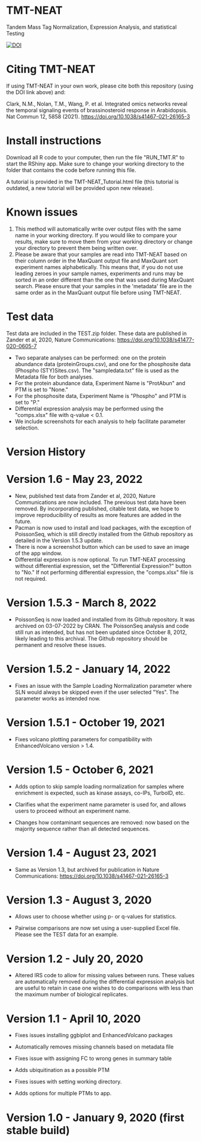 # TMT-NEAT
Tandem Mass Tag Normalization, Expression Analysis, and statistical Testing

[![DOI](https://zenodo.org/badge/232925706.svg)](https://zenodo.org/badge/latestdoi/232925706)

# Citing TMT-NEAT
If using TMT-NEAT in your own work, please cite both this repository (using the DOI link above) and:

Clark, N.M., Nolan, T.M., Wang, P. et al. Integrated omics networks reveal the temporal signaling events of brassinosteroid response in Arabidopsis. Nat Commun 12, 5858 (2021). https://doi.org/10.1038/s41467-021-26165-3

# Install instructions
Download all R code to your computer, then run the file "RUN_TMT.R" to start the RShiny app. Make sure to change your working directory to the folder that contains the code before running this file.

A tutorial is provided in the TMT-NEAT_Tutorial.html file (this tutorial is outdated, a new tutorial will be provided upon new release).

# Known issues
1) This method will automatically write over output files with the same name in your working directory. If you would like to compare your results, make sure to move them from your working directory or change your directory to prevent them being written over.
2) Please be aware that your samples are read into TMT-NEAT based on their column order in the MaxQuant output file and MaxQuant sort experiment names alphabetically. This means that, if you do not use leading zeroes in your sample names, experiments and runs may be sorted in an order different than the one that was used during MaxQuant search. Please ensure that your samples in the 'metadata' file are in the same order as in the MaxQuant output file before using TMT-NEAT.

# Test data
Test data are included in the TEST.zip folder. These data are published in Zander et al, 2020, Nature Communications:
https://doi.org/10.1038/s41477-020-0605-7

- Two separate analyses can be performed: one on the protein abundance data (proteinGroups.csv), and one for the phosphosite data (Phospho (STY)Sites.csv). The "sampledata.txt" file is used as the Metadata file for both analyses.
- For the protein abundance data, Experiment Name is "ProtAbun" and PTM is set to "None."
- For the phosphosite data, Experiment Name is "Phospho" and PTM is set to "P."
- Differential expression analysis may be performed using the "comps.xlsx" file with q-value < 0.1.
- We include screenshots for each analysis to help facilitate parameter selection.

# Version History

# Version 1.6 - May 23, 2022
- New, published test data from Zander et al, 2020, Nature Communications are now included. The previous test data have been removed. By incorporating published, citable test data, we hope to improve reproducibility of results as more features are added in the future.
- Pacman is now used to install and load packages, with the exception of PoissonSeq, which is still directly installed from the Github repository as detailed in the Version 1.5.3 update.
- There is now a screenshot button which can be used to save an image of the app window.
- Differential expression is now optional. To run TMT-NEAT processing without differential expression, set the "Differential Expression?" button to "No." If not performing differential expression, the "comps.xlsx" file is not required.

# Version 1.5.3 - March 8, 2022
- PoissonSeq is now loaded and installed from its Github repository. It was archived on 03-07-2022 by CRAN. The PoissonSeq analysis and code still run as intended, but has not been updated since October 8, 2012, likely leading to this archival. The Github repository should be permanent and resolve these issues.

# Version 1.5.2 - January 14, 2022
- Fixes an issue with the Sample Loading Normalization parameter where SLN would always be skipped even if the user selected "Yes". The parameter works as intended now.

# Version 1.5.1 - October 19, 2021
- Fixes volcano plotting parameters for compatibility with EnhancedVolcano version > 1.4.

# Version 1.5 - October 6, 2021
- Adds option to skip sample loading normalization for samples where enrichment is expected, such as kinase assays, co-IPs, TurboID, etc.

- Clarifies what the experiment name parameter is used for, and allows users to proceed without an experiment name.

- Changes how contaminant sequences are removed: now based on the majority sequence rather than all detected sequences.

# Version 1.4 - August 23, 2021

- Same as Version 1.3, but archived for publication in Nature Communications: https://doi.org/10.1038/s41467-021-26165-3

# Version 1.3 - August 3, 2020

- Allows user to choose whether using p- or q-values for statistics.

- Pairwise comparisons are now set using a user-supplied Excel file. Please see the TEST data for an example.

# Version 1.2 - July 20, 2020

- Altered IRS code to allow for missing values between runs. These values are automatically removed during the differential expression analysis but are useful to retain in case one wishes to do comparisons with less than the maximum number of biological replicates.

# Version 1.1 - April 10, 2020

- Fixes issues installing ggbiplot and EnhancedVolcano packages

- Automatically removes missing channels based on metadata file

- Fixes issue with assigning FC to wrong genes in summary table

- Adds ubiquitination as a possible PTM

- Fixes issues with setting working directory.

- Adds options for multiple PTMs to app.


# Version 1.0 - January 9, 2020 (first stable build)
